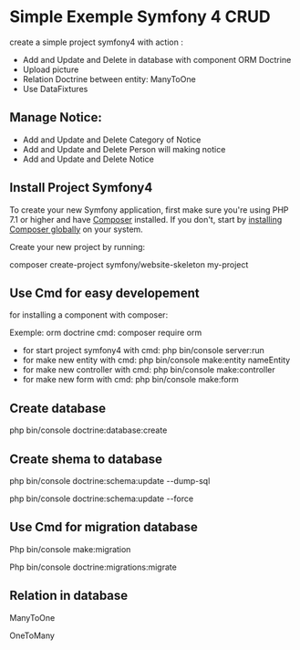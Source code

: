 Simple Exemple Symfony 4 CRUD
===
create a simple project symfony4 with action :
<ul>

<li>Add and Update and Delete in database with component ORM Doctrine</li>
<li>Upload picture </li>
<li>Relation Doctrine between entity: ManyToOne</li>
<li>Use DataFixtures</li>
</ul>


Manage Notice:
---
<ul>

<li>Add and Update and Delete Category of Notice</li>
<li>Add and Update and Delete Person will making notice</li>
<li>Add and Update and Delete Notice</li>
</ul>


Install Project Symfony4
---

To create your new Symfony application, first make sure you're using PHP 7.1 or higher and have [Composer](https://getcomposer.org/) installed. If you don't, start by [installing Composer globally](https://symfony.com/doc/current/setup/composer.html) on your system.


Create your new project by running:

composer create-project symfony/website-skeleton my-project


Use Cmd for easy developement
---


for installing a component with composer:

Exemple: orm doctrine 
cmd: composer require orm
<ul>
<li>for start project symfony4 with cmd: php bin/console server:run</li>
<li>for make new entity with cmd: php bin/console make:entity nameEntity</li>
<li>for make new controller with cmd: php bin/console make:controller</li>
<li>for make new form with cmd: php bin/console make:form</li>
</ul>

Create database
---
php bin/console doctrine:database:create

Create shema to database
---
<p>php bin/console doctrine:schema:update --dump-sql</p>
<p>php bin/console doctrine:schema:update --force</p>



Use Cmd for migration database
---
<p>Php bin/console make:migration</p>
<p>Php bin/console doctrine:migrations:migrate  </p>



Relation in database
---
<p>ManyToOne</p>
<p>OneToMany</p>
